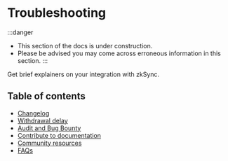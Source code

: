 # Troubleshooting

:::danger
- This section of the docs is under construction.
- Please be advised you may come across erroneous information in this section.
:::

Get brief explainers on your integration with zkSync.

## Table of contents

- [Changelog](./changelog.md)
- [Withdrawal delay](./withdrawal-delay.md)
- [Audit and Bug Bounty](./audit-bug-bounty.md)
- [Contribute to documentation](./docs-contribution/docs.md)
- [Community resources](./docs-contribution/community-resources.md)
- [FAQs](./faq.md)
